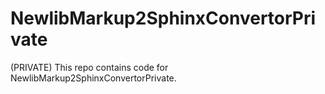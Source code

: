 # NewlibMarkup2SphinxConvertorPrivate
(PRIVATE) This repo contains code for NewlibMarkup2SphinxConvertorPrivate.

